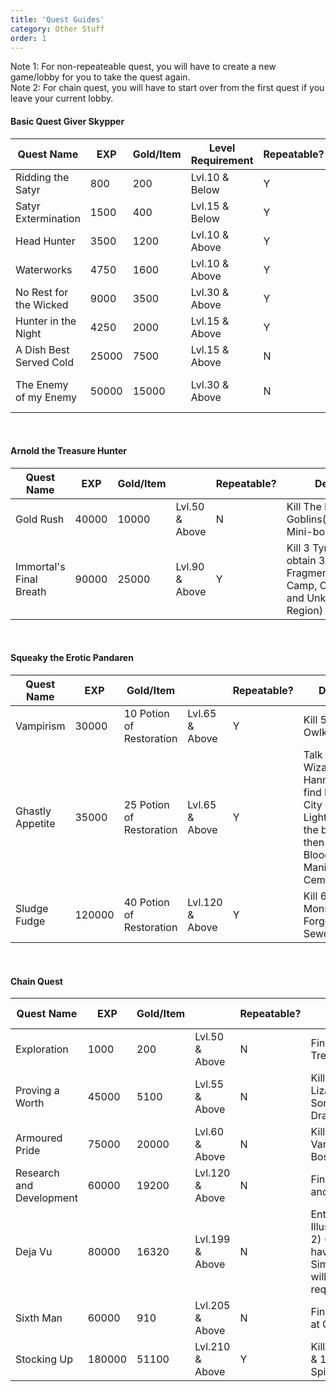 ```yaml
---
title: 'Quest Guides'
category: Other Stuff
order: 1
---
```

Note 1: For non-repeateable quest, you will have to create a new game/lobby for you to take the quest again.<br/>
Note 2: For chain quest, you will have to start over from the first quest if you leave your current lobby.

#### Basic Quest Giver Skypper

| Quest Name              | EXP   | Gold/Item | Level Requirement | Repeatable? | Details                            | Image |
|-------------------------|-------|-----------|-------------------|-------------|------------------------------------|-------|
| Ridding the Satyr       | 800   | 200       | Lvl.10 & Below    | Y           | Kill 5 Satyrs                      |       |
| Satyr Extermination     | 1500  | 400       | Lvl.15 & Below    | Y           | Kill 3 Aggresive Satyrs            |       |
| Head Hunter             | 3500  | 1200      | Lvl.10 & Above    | Y           | Kill 10 Ice Trolls                 |       |
| Waterworks              | 4750  | 1600      | Lvl.10 & Above    | Y           | Kill 10 Water Elementals           |       |
| No Rest for the Wicked  | 9000  | 3500      | Lvl.30 & Above    | Y           | Kill 15 Bandits                    |       |
| Hunter in the Night     | 4250  | 2000      | Lvl.15 & Above    | Y           | Kill 15 Shadow Witches             |       |
| A Dish Best Served Cold | 25000 | 7500      | Lvl.15 & Above    | N           | Kill Frostfang(Icy Highland Boss)  |       |
| The Enemy of my Enemy   | 50000 | 15000     | Lvl.30 & Above    | N           | Kill Stiches(Forgotten Crypt Boss) |       |

<br/>

#### Arnold the Treasure Hunter

| Quest Name              | EXP   | Gold/Item |                | Repeatable? | Details                                                                                 | Image |
|-------------------------|-------|-----------|----------------|-------------|-----------------------------------------------------------------------------------------|-------|
| Gold Rush               | 40000 | 10000     | Lvl.50 & Above | N           | Kill The BIg Bad Goblins(Gold Mine Mini-boss)                                           |       |
| Immortal's Final Breath | 90000 | 25000     | Lvl.90 & Above | Y           | Kill 3 Tyrants to obtain 3 Artifact Fragment(Snoworc Camp, Cemetary and Unknown Region) | [Link](https://docs.google.com/document/d/1jAbR_o-9zmPhv6me7upwe_nNjH_HzBxApX_jDpq1l2o/edit?usp=sharing)  |

<br/>

#### Squeaky the Erotic Pandaren

| Quest Name       | EXP    | Gold/Item                |                 | Repeatable? | Details                                                                                                                         | Image |
|------------------|--------|--------------------------|-----------------|-------------|---------------------------------------------------------------------------------------------------------------------------------|-------|
| Vampirism        | 30000  | 10 Potion of Restoration | Lvl.65 & Above  | Y           | Kill 50 Owlkins                                                                                                                 |       |
| Ghastly Appetite | 35000  | 25 Potion of Restoration | Lvl.65 & Above  | Y           | Talk to Wizard Hannah, then find Harold in City of New Lights(beside the bridge), then kill 50 Bloodthirsty Maniacs at Cemetary | [Link](https://docs.google.com/document/d/1jAbR_o-9zmPhv6me7upwe_nNjH_HzBxApX_jDpq1l2o/edit?usp=sharing) |
| Sludge Fudge     | 120000 | 40 Potion of Restoration | Lvl.120 & Above | Y           | Kill 60 Sewer Monsters in Forgotten Sewers                                                                                      |       |

<br/>

#### Chain Quest

| Quest Name               | EXP    | Gold/Item |                 | Repeatable? | Details                                                                                                                          | Quest Giver | Image |
|--------------------------|--------|-----------|-----------------|-------------|----------------------------------------------------------------------------------------------------------------------------------|-------------|-------|
| Exploration              | 1000   | 200       | Lvl.50 & Above  | N           | Find Arnold the Treasure Hunter                                                                                                  | Skypper     | [Link](https://docs.google.com/document/d/1jAbR_o-9zmPhv6me7upwe_nNjH_HzBxApX_jDpq1l2o/edit?usp=sharing)  |
| Proving a Worth          | 45000  | 5100      | Lvl.55 & Above  | N           | Kill 40 Lizardman/Lizardman Sorcerers & 40 Snap Dragons                                                                          | Arnold      |       |
| Armoured Pride           | 75000  | 20000     | Lvl.60 & Above  | N           | Kill Engineer VanCliffe (Gold Mine Boss)                                                                                         | Arnold      |       |
| Research and Development | 60000  | 19200     | Lvl.120 & Above | N           | Find Master Ember and Kain                                                                                                       | Arnold      | [Link](https://docs.google.com/document/d/1jAbR_o-9zmPhv6me7upwe_nNjH_HzBxApX_jDpq1l2o/edit?usp=sharing)  |
| Deja Vu                  | 80000  | 16320     | Lvl.199 & Above | N           | Enter City of Illusions(Impossible 2) (Note: You don't have to clear it. Simply enter and out will clear the quest requirement.) | Arnold      |       |
| Sixth Man                | 60000  | 910       | Lvl.205 & Above | N           | Find Civil Agent Kiba at Glacier Forest                                                                                          | Arnold      | [Link](https://docs.google.com/document/d/1jAbR_o-9zmPhv6me7upwe_nNjH_HzBxApX_jDpq1l2o/edit?usp=sharing)  |
| Stocking Up              | 180000 | 51100     | Lvl.210 & Above | Y           | Kill 100 Snap Dragon & 100 Enraged Spirits                                                                                       | Kiba        |       |